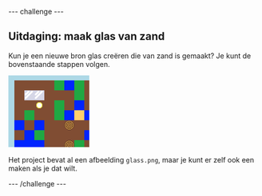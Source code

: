 --- challenge ---
## Uitdaging: maak glas van zand

Kun je een nieuwe bron glas creëren die van zand is gemaakt? Je kunt de bovenstaande stappen volgen.

![screenshot](images/craft-glass.png)

Het project bevat al een afbeelding `glass.png`, maar je kunt er zelf ook een maken als je dat wilt.

--- /challenge ---

